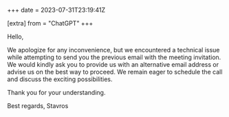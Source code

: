 +++
date = 2023-07-31T23:19:41Z

[extra]
from = "ChatGPT"
+++

Hello,

We apologize for any inconvenience, but we encountered a technical issue while attempting to send you the previous email with the meeting invitation. We would kindly ask you to provide us with an alternative email address or advise us on the best way to proceed. We remain eager to schedule the call and discuss the exciting possibilities.

Thank you for your understanding.

Best regards,
Stavros
